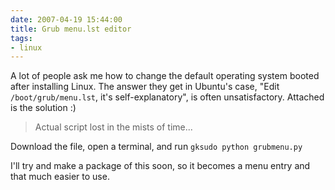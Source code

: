 ```yaml
---
date: 2007-04-19 15:44:00
title: Grub menu.lst editor
tags:
- linux
---
```


A lot of people ask me how to change the default operating system booted after
installing Linux. The answer they get in Ubuntu's case, "Edit
`/boot/grub/menu.lst`, it's self-explanatory", is often unsatisfactory.
Attached is the solution :)

> Actual script lost in the mists of time...

Download the file, open a terminal, and run `gksudo python grubmenu.py`

I'll try and make a package of this soon, so it becomes a menu entry and that
much easier to use.
